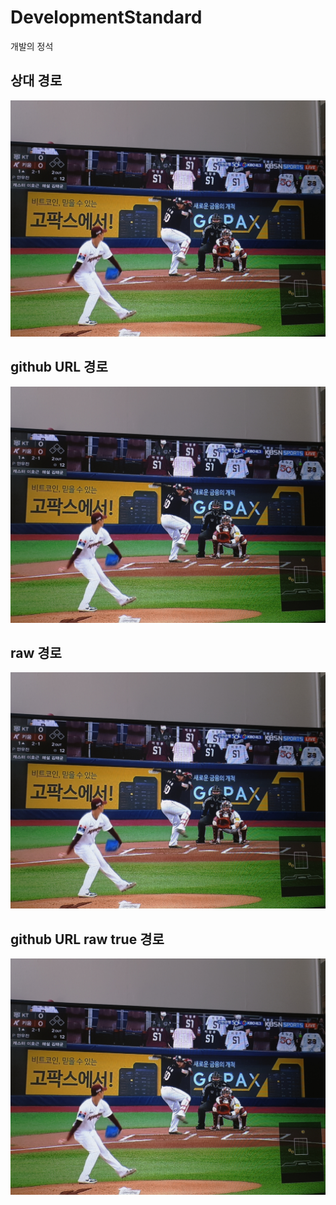 # DevelopmentStandard
개발의 정석

## 상대 경로
![테스트 이미지](./test_image_1.png)

## github URL 경로
![테스트 이미지](https://github.com/blackturtle2/DevelopmentStandard/blob/main/test_image_1.png)

## raw 경로
![테스트 이미지](https://raw.githubusercontent.com/blackturtle2/DevelopmentStandard/main/test_image_1.png)

## github URL raw true 경로
![테스트 이미지](https://github.com/blackturtle2/DevelopmentStandard/blob/main/test_image_1.png?raw=true)
